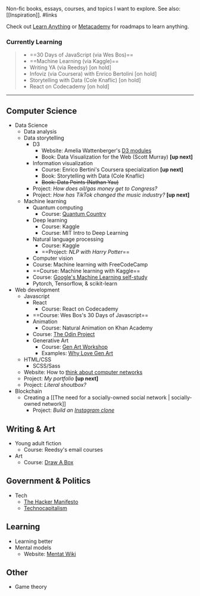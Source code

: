 Non-fic books, essays, courses, and topics I want to explore. See also: [[Inspiration]]. #links

Check out [Learn Anything](https://learn-anything.xyz/) or [Metacademy](https://metacademy.org) for roadmaps to learn anything.

### Currently Learning

> - ==30 Days of JavaScript (via Wes Bos)==
> - ==Machine Learning (via Kaggle)==
> - Writing YA (via Reedsy) [on hold]
> - Infoviz (via Coursera) with Enrico Bertolini [on hold]
> - Storytelling with Data (Cole Knaflic) [on hold]
> - React on Codecademy [on hold]

---

## Computer Science

- Data Science
	- Data analysis
	- Data storytelling
		- D3
			- Website: Amelia Wattenberger's [D3 modules](https://wattenberger.com/blog/d3#intro)
			- Book: Data Visualization for the Web (Scott Murray) **[up next]**
		- Information visualization
			- Course: Enrico Bertini's Coursera specialization **[up next]**
			- Book: Storytelling with Data (Cole Knaflic)
			- ~~Book: Data Points (Nathan Yau)~~
		- Project: *How does oil/gas money get to Congress?*
		- Project: *How has TikTok changed the music industry?* **[up next]**
	- Machine learning
		- Quantum computing
			- Course: [Quantum Country](https://quantum.country/qcvc)
		- Deep learning
			- Course: Kaggle
			- Course: MIT Intro to Deep Learning
		- Natural language processing
			- Course: Kaggle
			- ==Project: *NLP with Harry Potter*==
		- Computer vision
		- Course: Machine learning with FreeCodeCamp
		- ==Course: Machine learning with Kaggle==
		- Course: [Google's Machine Learning self-study](https://ai.google/education/)
		- Pytorch, Tensorflow, & scikit-learn
- Web development
	- Javascript
		- React
			- Course: React on Codecademy
		- ==Course: Wes Bos's 30 Days of Javascript==
		- Animation
			- Course: Natural Animation on Khan Academy
		- Course: [The Odin Project](https://www.theodinproject.com/home)
		- Generative Art
			- Course: [Gen Art Workshop](https://github.com/mattdesl/workshop-generative-art)
			- Examples: [Why Love Gen Art](https://www.artnome.com/news/2018/8/8/why-love-generative-art)
	- HTML/CSS
		- SCSS/Sass
	- Website: How to [think about computer networks](https://www.freecodecamp.org/news/osi-model-networking-layers-explained-in-plain-english/)
	- Project: *My portfolio* **[up next]**
	- Project: *Literal shoutbox?*
- Blockchain
	- Creating a [[The need for a socially-owned social network | socially-owned network]] 
		- Project: *Build an [Instagram clone](https://www.freecodecamp.org/news/build-an-instagram-clone-with-react-native-firebase-firestore-redux-and-expo/)*

## Writing & Art

- Young adult fiction
	- Course: Reedsy's email courses
- Art
	- Course: [Draw A Box](https://drawabox.com)

## Government & Politics

- Tech
	- [The Hacker Manifesto](https://zelalemkibret.files.wordpress.com/2012/01/a-hacker-manifesto.pdf)
	- [Technocapitalism](http://www.technocapitalism.com)

## Learning

- Learning better
- Mental models
	- Website: [Mentat Wiki](https://www.ludism.org/mentat/)

## Other

- Game theory